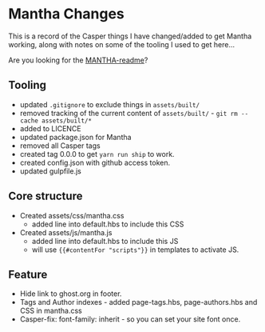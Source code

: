 # Mantha Changes

This is a record of the Casper things I have changed/added to get Mantha working, along with notes on some of the tooling I used to get here...

Are you looking for the [MANTHA-readme](README.md)?


## Tooling

* updated ``.gitignore`` to exclude things in ``assets/built/``
* removed tracking of the current content of ``assets/built/`` - ``git rm --cache assets/built/*``
* added to LICENCE
* updated package.json for Mantha
* removed all Casper tags
* created tag 0.0.0 to get ``yarn run ship`` to work.
* created config.json with github access token.
* updated gulpfile.js

## Core structure

* Created assets/css/mantha.css
  * added line into default.hbs to include this CSS
* Created assets/js/mantha.js
  * added line into default.hbs to include this JS
  * will use `{{#contentFor "scripts"}}` in templates to activate JS.


## Feature

* Hide link to ghost.org in footer.
* Tags and Author indexes - added page-tags.hbs, page-authors.hbs and CSS in mantha.css
* Casper-fix: font-family: inherit - so you can set your site font once.
